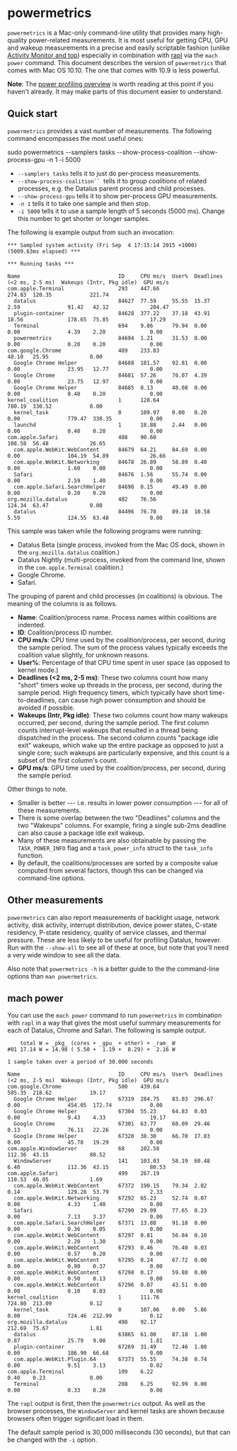 # powermetrics

`powermetrics` is a Mac-only command-line utility that provides many
high-quality power-related measurements. It is most useful for getting
CPU, GPU and wakeup measurements in a precise and easily scriptable
fashion (unlike [Activity Monitor and
top](activity_monitor_and_top.md))
especially in combination with
[rapl](tools_power_rapl.md) via the
`mach power` command. This document describes the version of
`powermetrics` that comes with Mac OS 10.10. The one that comes with
10.9 is less powerful.

**Note**: The [power profiling
overview](power_profiling_overview.md) is
worth reading at this point if you haven\'t already. It may make parts
of this document easier to understand.

## Quick start

`powermetrics` provides a vast number of measurements. The following
command encompasses the most useful ones:

sudo powermetrics --samplers tasks --show-process-coalition --show-process-gpu -n 1 -i 5000

-   `--samplers tasks` tells it to just do per-process measurements.
-   `--show-process-coalition`` `tells it to group *coalitions* of
    related processes, e.g. the Datalus parent process and child
    processes.
-   `--show-process-gpu` tells it to show per-process GPU measurements.
-   `-n 1` tells it to take one sample and then stop.
-   `-i 5000` tells it to use a sample length of 5 seconds (5000 ms).
    Change this number to get shorter or longer samples.

The following is example output from such an invocation:

    *** Sampled system activity (Fri Sep  4 17:15:14 2015 +1000) (5009.63ms elapsed) ***

    *** Running tasks ***

    Name                               ID     CPU ms/s  User%  Deadlines (<2 ms, 2-5 ms)  Wakeups (Intr, Pkg idle)  GPU ms/s
    com.apple.Terminal                 293    447.66                                      274.83  120.35            221.74
      datalus                          84627  77.59     55.55  15.37   2.59               91.42   42.12             204.47
      plugin-container                 84628  377.22    37.18  43.91   18.56              178.65  75.85             17.29
      Terminal                         694    9.86      79.94  0.00    0.00               4.39    2.20              0.00
      powermetrics                     84694  1.21      31.53  0.00    0.00               0.20    0.20              0.00
    com.google.Chrome                  489    233.83                                      48.10   25.95             0.00
      Google Chrome Helper             84688  181.57    92.81  0.00    0.00               23.95   12.77             0.00
      Google Chrome                    84681  57.26     76.07  4.39    0.00               23.75   12.97             0.00
      Google Chrome Helper             84685  0.13      48.08  0.00    0.00               0.40    0.20              0.00
    kernel_coalition                   1      128.64                                      780.19  330.52            0.00
      kernel_task                      0      109.97    0.00   0.20    0.00               779.47  330.35            0.00
      launchd                          1      18.88     2.44   0.00    0.00               0.40    0.20              0.00
    com.apple.Safari                   488    90.60                                       108.58  56.48             26.65
      com.apple.WebKit.WebContent      84679  64.21     84.69  0.00    0.00               104.19  54.89             26.66
      com.apple.WebKit.Networking      84678  26.89     58.89  0.40    0.00               1.60    0.00              0.00
      Safari                           84676  1.56      55.74  0.00    0.00               2.59    1.40              0.00
      com.apple.Safari.SearchHelper    84690  0.15      49.49  0.00    0.00               0.20    0.20              0.00
    org.mozilla.datalus                482    76.56                                       124.34  63.47             0.00
      datalus                          84496  76.70     89.18  10.58   5.59               124.55  63.48             0.00

This sample was taken while the following programs were running:

-   Datalus Beta (single process, invoked from the Mac OS dock, shown in
    the `org.mozilla.datalus` coalition.)
-   Datalus Nightly (multi-process, invoked from the command line, shown
    in the `com.apple.Terminal` coalition.)
-   Google Chrome.
-   Safari.

The grouping of parent and child processes (in coalitions) is obvious.
The meaning of the columns is as follows.

-   **Name**: Coalition/process name. Process names within coalitions
    are indented.
-   **ID**: Coalition/process ID number.
-   **CPU ms/s**: CPU time used by the coalition/process, per second,
    during the sample period. The sum of the process values typically
    exceeds the coalition value slightly, for unknown reasons.
-   **User%**: Percentage of that CPU time spent in user space (as
    opposed to kernel mode.)
-   **Deadlines (\<2 ms, 2-5 ms)**: These two columns count how many
    \"short\" timers woke up threads in the process, per second, during
    the sample period. High frequency timers, which typically have short
    time-to-deadlines, can cause high power consumption and should be
    avoided if possible.
-   **Wakeups (Intr, Pkg idle)**: These two columns count how many
    wakeups occurred, per second, during the sample period. The first
    column counts interrupt-level wakeups that resulted in a thread
    being dispatched in the process. The second column counts \"package
    idle exit\" wakeups, which wake up the entire package as opposed to
    just a single core; such wakeups are particularly expensive, and
    this count is a subset of the first column\'s count.
-   **GPU ms/s**: GPU time used by the coalition/process, per second,
    during the sample period.

Other things to note.

-   Smaller is better --- i.e. results in lower power consumption ---
    for all of these measurements.
-   There is some overlap between the two \"Deadlines\" columns and the
    two \"Wakeups\" columns. For example, firing a single sub-2ms
    deadline can also cause a package idle exit wakeup.
-   Many of these measurements are also obtainable by passing the
    `TASK_POWER_INFO` flag and a `task_power_info` struct to the
    `task_info` function.
-   By default, the coalitions/processes are sorted by a composite value
    computed from several factors, though this can be changed via
    command-line options.

## Other measurements

`powermetrics` can also report measurements of backlight usage, network
activity, disk activity, interrupt distribution, device power states,
C-state residency, P-state residency, quality of service classes, and
thermal pressure. These are less likely to be useful for profiling
Datalus, however. Run with the `--show-all` to see all of these at once,
but note that you\'ll need a very wide window to see all the data.

Also note that `powermetrics -h` is a better guide to the the
command-line options than `man powermetrics`.

## mach power

You can use the `mach power` command to run `powermetrics` in
combination with `rapl` in a way that gives the most useful summary
measurements for each of Datalus, Chrome and Safari. The following is
sample output.

        total W = _pkg_ (cores + _gpu_ + other) + _ram_ W
    #01 17.14 W = 14.98 ( 5.50 +  1.19 +  8.29) +  2.16 W

    1 sample taken over a period of 30.000 seconds

    Name                               ID     CPU ms/s  User%  Deadlines (<2 ms, 2-5 ms)  Wakeups (Intr, Pkg idle)  GPU ms/s
    com.google.Chrome                  500    439.64                                      585.35  218.62            19.17
      Google Chrome Helper             67319  284.75    83.03  296.67  0.00               454.05  172.74            0.00
      Google Chrome Helper             67304  55.23     64.83  0.03    0.00               9.43    4.33              19.17
      Google Chrome                    67301  63.77     68.09  29.46   0.13               76.11   22.26             0.00
      Google Chrome Helper             67320  38.30     66.70  17.83   0.00               45.78   19.29             0.00
    com.apple.WindowServer             68     102.58                                      112.36  43.15             80.52
      WindowServer                     141    103.03    58.19  60.48   6.40               112.36  43.15             80.53
    com.apple.Safari                   499    267.19                                      110.53  46.05             1.69
      com.apple.WebKit.WebContent      67372  190.15    79.34  2.02    0.14               129.28  53.79             2.33
      com.apple.WebKit.Networking      67292  65.23     52.74  0.07    0.00               4.33    1.40              0.00
      Safari                           67290  29.09     77.65  0.23    0.00               7.13    3.37              0.00
      com.apple.Safari.SearchHelper    67371  13.88     91.18  0.00    0.00               0.36    0.05              0.00
      com.apple.WebKit.WebContent      67297  0.81      56.84  0.10    0.00               2.20    1.30              0.00
      com.apple.WebKit.WebContent      67293  0.46      76.40  0.03    0.00               0.57    0.20              0.00
      com.apple.WebKit.WebContent      67295  0.24      67.72  0.00    0.00               0.90    0.37              0.00
      com.apple.WebKit.WebContent      67298  0.17      59.88  0.00    0.00               0.50    0.13              0.00
      com.apple.WebKit.WebContent      67296  0.07      43.51  0.00    0.00               0.10    0.03              0.00
    kernel_coalition                   1      111.76                                      724.80  213.09            0.12
      kernel_task                      0      107.06    0.00   5.86    0.00               724.46  212.99            0.12
    org.mozilla.datalus                498    92.17                                       212.69  75.67             1.81
      datalus                          63865  61.00     87.18  1.00    0.87               25.79   9.00              1.81
      plugin-container                 67269  31.49     72.46  1.80    0.00               186.90  66.68             0.00
      com.apple.WebKit.Plugin.64       67373  55.55     74.38  0.74    0.00               9.51    3.13              0.02
    com.apple.Terminal                 109    6.22                                        0.40    0.23              0.00
      Terminal                         208    6.25      92.99  0.00    0.00               0.33    0.20              0.00 

The `rapl` output is first, then the `powermetrics` output. As well as
the browser processes, the `WindowServer` and kernel tasks are shown
because browsers often trigger significant load in them.

The default sample period is 30,000 milliseconds (30 seconds), but that
can be changed with the `-i` option.

